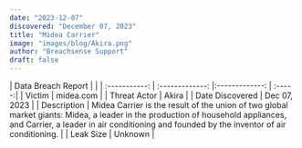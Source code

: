 ```yaml
---
date: "2023-12-07"
discovered: "December 07, 2023"
title: "Midea Carrier"
image: "images/blog/Akira.png"
author: "Breachsense Support"
draft: false
---
```


| Data Breach Report           |              | 
| :-----------: | :-------------:     |:-------------:    | :-----:|
| Victim      | midea.com      | 
| Threat Actor      | Akira      | 
| Date Discovered      | Dec 07, 2023      | 
| Description      | Midea Carrier is the result of the union of two global market giants: Midea, a leader in the production of household appliances, and Carrier, a leader in air conditioning and founded by the inventor of air conditioning.      | 
| Leak Size      | Unknown      | 

